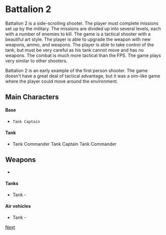 # Battalion 2 

Battalion 2 is a side-scrolling shooter. The player must complete missions set up by the military. The missions are divided up into several levels, each with a number of enemies to kill. The game is a tactical shooter with a beautiful art style. The player is able to upgrade the weapon with new weapons, ammo, and weapons. The player is able to take control of the tank, but must be very careful as his tank cannot move and has no weapons. The combat is much more tactical than the FPS. The game plays very similar to other shooters.

Battalion 2 is an early example of the first person shooter. The game doesn't have a great deal of tactical advantage, but it was a sim-like game where the player could move around the environment.

## Main Characters

#### Base

*     Tank Captain                                                                                                                        

#### Tank

*   Tank Commander                                        Tank Captain             Tank Commander                             

## Weapons

*   

#### Tanks

*    Tank -                                               

#### Air vehicles

*   Tank -

[Next](238.md)